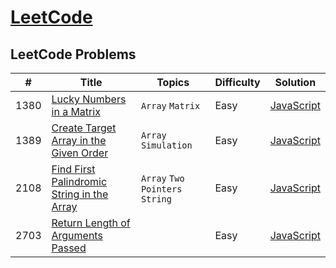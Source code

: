 # [LeetCode](https://leetcode.com/problemset/all/)

## LeetCode Problems

| #    | Title                                                                                                                   | Topics                          | Difficulty | Solution                                                                                    |
| ---- | ----------------------------------------------------------------------------------------------------------------------- | ------------------------------- | ---------- | ------------------------------------------------------------------------------------------- |
| 1380 | [Lucky Numbers in a Matrix](https://leetcode.com/problems/lucky-numbers-in-a-matrix/)                                   | `Array` `Matrix`                | Easy       | [JavaScript](https://github.com/facindito/leetcode-solutions/blob/master/Solutions/1380.js) |
| 1389 | [Create Target Array in the Given Order](https://leetcode.com/problems/create-target-array-in-the-given-order/)         | `Array` `Simulation`            | Easy       | [JavaScript](https://github.com/facindito/leetcode-solutions/blob/master/Solutions/1389.js) |
| 2108 | [Find First Palindromic String in the Array](https://leetcode.com/problems/find-first-palindromic-string-in-the-array/) | `Array` `Two Pointers` `String` | Easy       | [JavaScript](https://github.com/facindito/leetcode-solutions/blob/master/Solutions/2108.js) |
| 2703 | [Return Length of Arguments Passed](https://leetcode.com/problems/return-length-of-arguments-passed/description/)       |                                 | Easy       | [JavaScript](https://github.com/facindito/leetcode-solutions/blob/master/Solutions/2703.js) |
